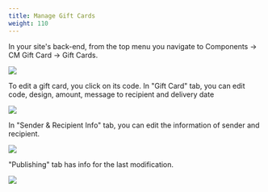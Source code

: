 ```yaml
---
title: Manage Gift Cards
weight: 110
---
```

In your site's back-end, from the top menu you navigate to Components -> CM Gift Card -> Gift Cards.

![](/images/gift_card_backend_01.jpg)

To edit a gift card, you click on its code. In "Gift Card" tab, you can edit code, design, amount, message to recipient and delivery date

![](/images/gift_card_backend_02.jpg)

In "Sender & Recipient Info" tab, you can edit the information of sender and recipient.

![](/images/gift_card_backend_03.jpg)

"Publishing" tab has info for the last modification.

![](/images/gift_card_backend_04.jpg)